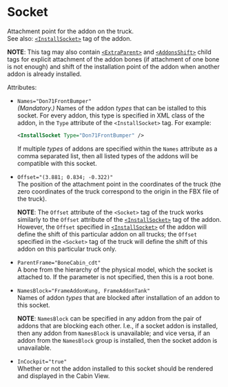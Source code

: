# Socket

Attachment point for the addon on the truck.  
See also: [`<InstallSocket>`](./../../../../truckaddon/gamedata/installsocket/index.md) tag of the addon.

**NOTE**: This tag may also contain [`<ExtraParent>`](./extraparent/index.md) and [`<AddonsShift>`](./addonsshift/index.md) child tags for explicit attachment of the addon bones (if attachment of one bone is not enough) and shift of the installation point of the addon when another addon is already installed.

Attributes:

-   `Names="Don71FrontBumper"`  
    *(Mandatory.)* Names of the addon *types* that can be istalled to this socket. For every addon, this type is specified in XML class of the addon, in the `Type` attribute of the `<InstallSocket>` tag. For example:

    ```xml
    <InstallSocket Type="Don71FrontBumper" />
    ```
    If multiple *types* of addons are specified within the `Names` attribute as a comma separated list, then all listed types of the addons will be compatible with this socket.

-   `Offset="(3.881; 0.834; -0.322)"`  
    The position of the attachment point in the coordinates of the truck (the zero coordinates of the truck correspond to the origin in the FBX file of the truck).

    **NOTE**: The `Offset` attribute of the `<Socket>` tag of the truck works similarly to the `Offset` attribute of the [`<InstallSocket>`](./../../../../truckaddon/gamedata/installsocket/index.md) tag of the addon. However, the `Offset` specified in [`<InstallSocket>`](./../../../../truckaddon/gamedata/installsocket/index.md) of the addon will define the shift of this particular addon on all trucks; the `Offset` specified in the `<Socket>` tag of the truck will define the shift of this addon on this particular truck only. 

-   `ParentFrame="BoneCabin_cdt"`  
    A bone from the hierarchy of the physical model, which the socket is attached to. If the parameter is not specified, then this is a root bone.

-   `NamesBlock="FrameAddonKung, FrameAddonTank"`  
    Names of addon *types* that are blocked after installation of an addon to this socket.  

    **NOTE**: `NamesBlock` can be specified in any addon from the pair of addons that are blocking each other. I.e., if a socket addon is installed, then any addon from `NamesBlock` is unavailable; and vice versa, if an addon from the `NamesBlock` group is installed, then the socket addon is unavailable.

-   `InCockpit="true"`  
    Whether or not the addon installed to this socket should be rendered and displayed in the Cabin View. 


